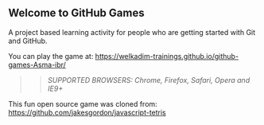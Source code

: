 ## Welcome to GitHub Games

A project based learning activity for people who are getting started with Git and GitHub.

You can play the game at: https://welkadim-trainings.github.io/github-games-Asma-ibr/

>> _*SUPPORTED BROWSERS*: Chrome, Firefox, Safari, Opera and IE9+_

This fun open source game was cloned from: https://github.com/jakesgordon/javascript-tetris
